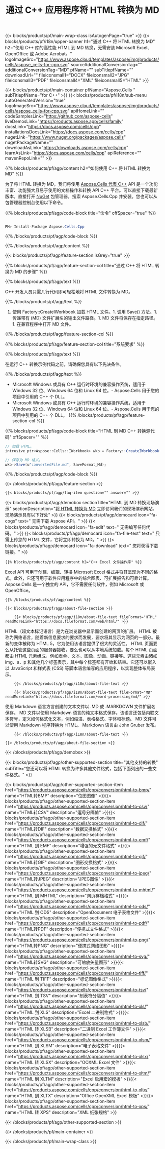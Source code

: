 ﻿---
title: 通过 C++ 应用程序将 HTML 转换为 MD 
url: /zh/cpp/conversion/html-to-md/ 
description: HTML 文档到 MD 格式的示例 C++ 转换代码。程序员可以使用此源代码在任何 C++ 应用程序中进行批量 HTML 到 MD 的转换。
---
{{< blocks/products/pf/main-wrap-class isAutogenPage="true" >}}
{{< blocks/products/pf/i18n/upper-banner h1="通过 C++ 将 HTML 转换为 MD" h2="使用 C++ 库的高性能 HTML 到 MD 转换，无需安装 Microsoft Excel、OpenOffice 或 Adobe Acrobat。" logoImageSrc="https://www.aspose.cloud/templates/aspose/img/products/cells/aspose_cells-for-cpp.svg" sourceAdditionalConversionTag="" additionalConversionTag="MD" pfName="" subTitlepfName="" downloadUrl="" fileiconsmall1="DOCX" fileiconsmall2="JPG" fileiconsmall3="PDF" fileiconsmall4="XML" fileiconsmall5="HTML" >}}

{{< blocks/products/pf/main-container pfName="Aspose.Cells " subTitlepfName="for C++" >}}
{{< blocks/products/pf/i18n/sub-menu autoGeneratedVersion="true" logoImageSrc="https://www.aspose.cloud/templates/aspose/img/products/cells/aspose_cells-for-cpp.svg" apiHomeLink="" codeSamplesLink="https://github.com/aspose-cells" liveDemosLink="https://products.aspose.app/cells/family" docsLink="https://docs.aspose.com/cells/cpp" installationsDocsLink="https://docs.aspose.com/cells/cpp" nugetLink="https://www.nuget.org/packages/aspose.cells" nugetPackageName="" downloadAsLink="https://downloads.aspose.com/cells/cpp" learnAsLink="https://docs.aspose.com/cells/cpp" apiReference="" mavenRepoLink="" >}}

{{% blocks/products/pf/agp/content h2="如何使用 C++ 将 HTML 转换为 MD" %}}

 为了将 HTML 转换为 MD，我们将使用
 [Aspose.Cells 代表 C++](https://products.aspose.com/cells/cpp) 
 API 是一个功能丰富、功能强大且易于使用的文档操作和转换 API C++ 平台。可以直接下载最新版本，直接打开
 [NuGet](https://www.nuget.org/packages/aspose.cells) 
 包管理器，搜索
 Aspose.Cells.Cpp 
 并安装。您也可以从包管理器控制台使用以下命令。

{{% blocks/products/pf/agp/code-block title="命令" offSpacer="true" %}}

```cs

PM> Install-Package Aspose.Cells.Cpp


```

{{% /blocks/products/pf/agp/code-block %}}

{{% /blocks/products/pf/agp/content %}}

{{< blocks/products/pf/agp/feature-section isGrey="true" >}}

{{% blocks/products/pf/agp/feature-section-col title="通过 C++ 将 HTML 转换为 MD 的步骤" %}}

{{% blocks/products/pf/agp/text %}}

 C++ 开发人员只需几行代码即可轻松地将 HTML 文件转换为 MD。

{{% /blocks/products/pf/agp/text %}}

1. 使用 Factory::CreateIWorkbook 加载 HTML 文件。1. 调用 Save() 方法。1. 传递带有 (MD) 文件扩展名的输出文件路径。1. MD 文件将保存在指定路径。1. 在兼容程序中打开 MD 文件。

{{% /blocks/products/pf/agp/feature-section-col %}}

{{% blocks/products/pf/agp/feature-section-col title="系统要求" %}}

{{% blocks/products/pf/agp/text %}}

 在运行 C++ 转换示例代码之前，请确保您具有以下先决条件。

{{% /blocks/products/pf/agp/text %}}

- Microsoft Windows 或具有 C++ 运行时环境的兼容操作系统，适用于 Windows 32 位、Windows 64 位和 Linux 64 位。- Aspose.Cells 用于您的项目中引用的 C++ 个 DLL。
- Microsoft Windows 或具有 C++ 运行时环境的兼容操作系统，适用于 Windows 32 位、Windows 64 位和 Linux 64 位。- Aspose.Cells 用于您的项目中引用的 C++ 个 DLL。
{{% /blocks/products/pf/agp/feature-section-col %}}

{{% blocks/products/pf/agp/code-block title="HTML 到 MD C++ 转换源代码" offSpacer="" %}}

```cs
// 加载 HTML。
intrusive_ptr<Aspose::Cells::IWorkbook> wkb = Factory::CreateIWorkbook(u"sourceFile.html");

// 保存为 MD 格式。
wkb->Save(u"convertedFile.md", SaveFormat_Md);


```

{{% /blocks/products/pf/agp/code-block %}}

{{< /blocks/products/pf/agp/feature-section >}}

    {{< blocks/products/pf/agp/faq-item question="" answer="" >}}
 

<!-- aboutfile Starts -->

{{< blocks/products/pf/agp/demobox sectionTitle="HTML 到 MD 转换现场演示" sectionDescription="[将 HTML 转换为 MD](https://products.aspose.app/cells/conversion/html-to-md) 立即访问我们的现场演示网站。现场演示具有以下好处" >}}
        {{< blocks/products/pf/agp/democard icon="fa-cogs" text=" 无需下载 Aspose API。" >}}
        {{< blocks/products/pf/agp/democard icon="fa-edit" text=" 无需编写任何代码。" >}}
        {{< blocks/products/pf/agp/democard icon="fa-file-text" text=" 只需上传您的 HTML 文件，它将立即转换为 MD。" >}}
        {{< blocks/products/pf/agp/democard icon="fa-download" text=" 您将获得下载链接。" >}}

    {{% blocks/products/pf/agp/content h2="C++ Excel 文件操作库" %}}

 Excel API 可用于创建、编辑、转换 Microsoft Excel 格式并将其呈现为不同的格式。此外，它还可用于软件应用程序中的综合图表、可扩展报告和可靠计算。 Aspose.Cells 是一个独立的 API，它不需要任何软件，例如 Microsoft 或 OpenOffice。  



    {{% /blocks/products/pf/agp/content %}}

    {{< blocks/products/pf/agp/about-file-section >}}

        {{< blocks/products/pf/agp/i18n/about-file-text fileFormat="HTML" readMoreLink="https://docs.fileformat.com/web/html/" >}}

HTML（超文本标记语言）是为在浏览器中显示而创建的网页的扩展。 HTML 被称为网络语言，随着新信息要求的要求而发展，要求将其显示为网页的一部分。最新的变体被称为 HTML 5，它为使用该语言提供了很大的灵活性。 HTML 页面要么从托管这些页面的服务器接收，要么也可以从本地系统加载。每个 HTML 页面都由 HTML 元素组成，例如表单、文本、图像、动画、链接等。这些元素由诸如 img、a、p 和其他几个标签表示，其中每个标签都有开始和结束。它还可以嵌入以 JavaScript 和样式表 (CSS) 等脚本语言编写的应用程序，以实现整体布局表示。

        {{< /blocks/products/pf/agp/i18n/about-file-text >}}

        {{< blocks/products/pf/agp/i18n/about-file-text fileFormat="MD" readMoreLink="https://docs.fileformat.com/word-processing/md/" >}}

使用 Markdown 语言方言创建的文本文件以 .MD 或 .MARKDOWN 文件扩展名保存。 MD 文件以使用 Markdown 语言的纯文本格式保存，该语言还包括内联文本符号，定义如何格式化文本，例如缩进、表格格式、字体和标题。 MD 文件可以使用 Markdown 程序转换为 HTML。 Markdown 语言由 John Gruber 发布。

        {{< /blocks/products/pf/agp/i18n/about-file-text >}}

    {{< /blocks/products/pf/agp/about-file-section >}}

{{< /blocks/products/pf/agp/demobox >}}

<!-- aboutfile Ends -->

{{< blocks/products/pf/agp/other-supported-section title="其他支持的转换" subTitle="您还可以将 HTML 转换为许多其他文件格式，包括下面列出的一些文件格式。" >}}

{{< blocks/products/pf/agp/other-supported-section-item href="https://products.aspose.com/cells/cpp/conversion/html-to-bmp/" name="HTML转BMP" description="位图图像" >}}{{< blocks/products/pf/agp/other-supported-section-item href="https://products.aspose.com/cells/cpp/conversion/html-to-csv/" name="HTML转CSV" description="逗号分隔值" >}}{{< blocks/products/pf/agp/other-supported-section-item href="https://products.aspose.com/cells/cpp/conversion/html-to-dif/" name="HTML转DIF" description="数据交换格式" >}}{{< blocks/products/pf/agp/other-supported-section-item href="https://products.aspose.com/cells/cpp/conversion/html-to-emf/" name="HTML 到 EMF" description="增强的元文件格式" >}}{{< blocks/products/pf/agp/other-supported-section-item href="https://products.aspose.com/cells/cpp/conversion/html-to-gif/" name="HTML转GIF" description="图形交换格式" >}}{{< blocks/products/pf/agp/other-supported-section-item href="https://products.aspose.com/cells/cpp/conversion/html-to-jpeg/" name="HTML转JPEG" description="JPEG图像" >}}{{< blocks/products/pf/agp/other-supported-section-item href="https://products.aspose.com/cells/cpp/conversion/html-to-mhtml/" name="HTML 到 MHTML" description="网页存档格式" >}}{{< blocks/products/pf/agp/other-supported-section-item href="https://products.aspose.com/cells/cpp/conversion/html-to-ods/" name="HTML 到 ODS" description="OpenDocument 电子表格文件" >}}{{< blocks/products/pf/agp/other-supported-section-item href="https://products.aspose.com/cells/cpp/conversion/html-to-pdf/" name="HTML转PDF" description="便携式文件格式" >}}{{< blocks/products/pf/agp/other-supported-section-item href="https://products.aspose.com/cells/cpp/conversion/html-to-png/" name="HTML转PNG" description="便携式网络图形" >}}{{< blocks/products/pf/agp/other-supported-section-item href="https://products.aspose.com/cells/cpp/conversion/html-to-svg/" name="HTML转SVG" description="可缩放矢量图形" >}}{{< blocks/products/pf/agp/other-supported-section-item href="https://products.aspose.com/cells/cpp/conversion/html-to-tiff/" name="HTML 到 TIFF" description="标记图像格式" >}}{{< blocks/products/pf/agp/other-supported-section-item href="https://products.aspose.com/cells/cpp/conversion/html-to-tsv/" name="HTML 到 TSV" description="制表符分隔值" >}}{{< blocks/products/pf/agp/other-supported-section-item href="https://products.aspose.com/cells/cpp/conversion/html-to-xls/" name="HTML 到 XLS" description="Excel 二进制格式" >}}{{< blocks/products/pf/agp/other-supported-section-item href="https://products.aspose.com/cells/cpp/conversion/html-to-xlsb/" name="HTML 转 XLSB" description="二进制 Excel 工作簿文件" >}}{{< blocks/products/pf/agp/other-supported-section-item href="https://products.aspose.com/cells/cpp/conversion/html-to-xlsm/" name="HTML 到 XLSM" description="电子表格文件" >}}{{< blocks/products/pf/agp/other-supported-section-item href="https://products.aspose.com/cells/cpp/conversion/html-to-xlsx/" name="HTML 转 XLSX" description="OOXML Excel 文件" >}}{{< blocks/products/pf/agp/other-supported-section-item href="https://products.aspose.com/cells/cpp/conversion/html-to-xltm/" name="HTML 到 XLTM" description="Excel 启用宏的模板" >}}{{< blocks/products/pf/agp/other-supported-section-item href="https://products.aspose.com/cells/cpp/conversion/html-to-xltx/" name="HTML 到 XLTX" description="Office OpenXML Excel 模板" >}}{{< blocks/products/pf/agp/other-supported-section-item href="https://products.aspose.com/cells/cpp/conversion/html-to-xps/" name="HTML 转 XPS" description="XML 纸张规格" >}}

{{< /blocks/products/pf/agp/other-supported-section >}}

{{< /blocks/products/pf/main-container >}}
    
{{< /blocks/products/pf/main-wrap-class >}}